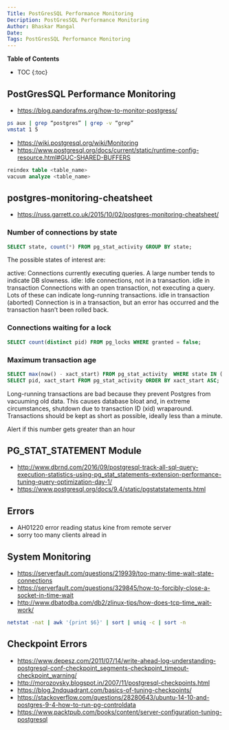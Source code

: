 ```yaml
---
Title: PostGresSQL Performance Monitoring
Decription: PostGresSQL Performance Monitoring
Author: Bhaskar Mangal
Date: 
Tags: PostGresSQL Performance Monitoring
---
```


**Table of Contents**
* TOC
{:toc}


## PostGresSQL Performance Monitoring
- https://blog.pandorafms.org/how-to-monitor-postgress/
```bash
ps aux | grep “postgres” | grep -v “grep”
vmstat 1 5
```
- https://wiki.postgresql.org/wiki/Monitoring
- https://www.postgresql.org/docs/current/static/runtime-config-resource.html#GUC-SHARED-BUFFERS
```sql
reindex table <table_name>
vacuum analyze <table_name>
```

## postgres-monitoring-cheatsheet
- https://russ.garrett.co.uk/2015/10/02/postgres-monitoring-cheatsheet/


### Number of connections by state
```sql
SELECT state, count(*) FROM pg_stat_activity GROUP BY state;
```

The possible states of interest are:

active: Connections currently executing queries. A large number tends to indicate DB slowness.
idle: Idle connections, not in a transaction. idle in transaction
Connections with an open transaction, not executing a query. Lots of these can indicate long-running transactions.
idle in transaction (aborted)
Connection is in a transaction, but an error has occurred and the transaction hasn’t been rolled back.

### Connections waiting for a lock
```sql
SELECT count(distinct pid) FROM pg_locks WHERE granted = false;
```

### Maximum transaction age
```sql
SELECT max(now() - xact_start) FROM pg_stat_activity  WHERE state IN ('idle in transaction', 'active');
SELECT pid, xact_start FROM pg_stat_activity ORDER BY xact_start ASC;
```
Long-running transactions are bad because they prevent Postgres from vacuuming old data. This causes database bloat and, in extreme circumstances, shutdown due to transaction ID (xid) wraparound. Transactions should be kept as short as possible, ideally less than a minute.

Alert if this number gets greater than an hour


## PG_STAT_STATEMENT Module
- http://www.dbrnd.com/2016/09/postgresql-track-all-sql-query-execution-statistics-using-pg_stat_statements-extension-performance-tuning-query-optimization-day-1/
- https://www.postgresql.org/docs/9.4/static/pgstatstatements.html

## Errors
* AH01220 error reading status kine from remote server
* sorry too many clients alread in 

## System Monitoring
* https://serverfault.com/questions/219939/too-many-time-wait-state-connections
* https://serverfault.com/questions/329845/how-to-forcibly-close-a-socket-in-time-wait
* http://www.dbatodba.com/db2/zlinux-tips/how-does-tcp-time_wait-work/
```bash
netstat -nat | awk '{print $6}' | sort | uniq -c | sort -n
```

## Checkpoint Errors
* https://www.depesz.com/2011/07/14/write-ahead-log-understanding-postgresql-conf-checkpoint_segments-checkpoint_timeout-checkpoint_warning/
* http://morozovsky.blogspot.in/2007/11/postgresql-checkpoints.html
* https://blog.2ndquadrant.com/basics-of-tuning-checkpoints/
* https://stackoverflow.com/questions/28280643/ubuntu-14-10-and-postgres-9-4-how-to-run-pg-controldata
* https://www.packtpub.com/books/content/server-configuration-tuning-postgresql
